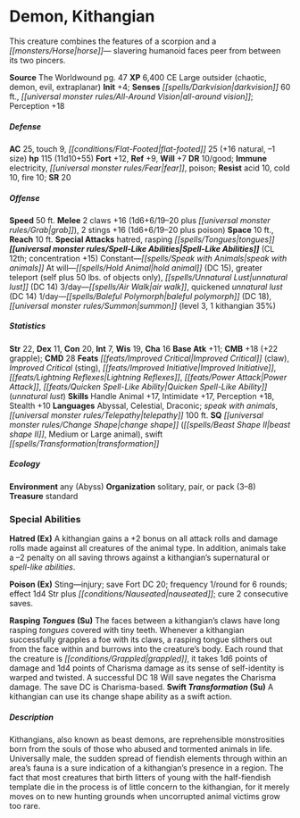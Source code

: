 ﻿---
cssclass: [monsters]
title1: Demon, Kithangian
desc_short: 'This creature combines the features of a scorpion and a horse- slavering
  humanoid faces peer from between its two pincers. '
title2: Kithangian
CR: 9
sources:
- name: The Worldwound
  page: 47
  link: http://paizo.com/products/btpy8yvk?Pathfinder-Campaign-Setting-The-Worldwound
XP: 6400
alignment: CE
size: Large
type: outsider
subtypes:
- chaotic
- demon
- evil
- extraplanar
initiative:
  bonus: 4
senses:
  darkvision: 60
  all-around vision: true
AC:
  AC: 25
  touch: 9
  flat_footed: 25
  components:
    natural: 16
    size: -1
HP:
  HP: 115
  long: 11d10+55
saves:
  fort: 12
  ref: 9
  will: 7
DR:
- amount: 10
  weakness: good
immunities:
- electricity
- fear
- poison
resistances:
  acid: 10
  cold: 10
  fire: 10
SR: 20
speeds:
  base: 50
attacks:
  melee:
  - - text: 2 claws +16 (1d6+6/19-20 plus grab)
      entries:
      - - damage: 1d6+6
          crit_range: 19-20
        - effect: grab
      count: 2
      attack: claws
      bonus:
      - 16
    - text: 2 stings +16 (1d6+6/19-20 plus poison)
      entries:
      - - damage: 1d6+6
          crit_range: 19-20
        - effect: poison
      count: 2
      attack: stings
      bonus:
      - 16
  special:
  - hatred
  - rasping tongues
space: 10
reach: 10
spell_like_abilities:
  entries:
  - name: speak with animals
    source: default
    freq: Constant
  - name: hold animal
    source: default
    freq: At will
    DC: 15
  - name: greater teleport
    source: default
    freq: At will
    other: self plus 50 lbs. of objects only
  - superscripts:
    - UM
    name: unnatural lust
    source: default
    freq: At will
    DC: 14
  - name: air walk
    source: default
    freq: 3/day
  - superscripts:
    - UM
    name: quickened unnatural lust
    source: default
    freq: 3/day
    DC: 14
  - name: baleful polymorph
    source: default
    freq: 1/day
    DC: 18
  - name: summon
    source: default
    freq: 1/day
    level: 3
    summons:
    - name: kithangian
      amount: 1
      chance: 35%
  sources:
  - name: default
    CL: 12
    concentration: 15
ability_scores:
  STR: 22
  DEX: 11
  CON: 20
  INT: 7
  WIS: 19
  CHA: 16
BAB: 11
CMB: 18
CMB_other: +22 grapple
CMD: 28
feats:
- name: Improved Critical (claw)
- name: Improved Critical (sting)
- name: Improved Initiative
- name: Lightning Reflexes
- name: Power Attack
- name: Quicken Spell-Like Ability (unnatural lust)
skills:
  Handle Animal: 17
  Intimidate: 17
  Perception: 18
  Stealth: 10
languages:
- Abyssal
- Celestial
- Draconic
- speak with animals
- telepathy 100 ft.
special_qualities:
- change shape (beast shape II, Medium or Large animal)
- swift transformation
ecology:
  environment: any (Abyss)
  organization: solitary, pair, or pack (3-8)
  treasure_type: standard
special_abilities:
  Hatred (Ex): A kithangian gains a +2 bonus on all attack rolls and damage rolls
    made against all creatures of the animal type. In addition, animals take a -2
    penalty on all saving throws against a kithangian's supernatural or spell-like
    abilities.
  Poison (Ex): Sting-injury; save Fort DC 20; frequency 1/round for 6 rounds; effect
    1d4 Str plus nauseated; cure 2 consecutive saves.
  Rasping Tongues (Su): The faces between a kithangian's claws have long rasping tongues
    covered with tiny teeth. Whenever a kithangian successfully grapples a foe with
    its claws, a rasping tongue slithers out from the face within and burrows into
    the creature's body. Each round that the creature is grappled, it takes 1d6 points
    of damage and 1d4 points of Charisma damage as its sense of self-identity is warped
    and twisted. A successful DC 18 Will save negates the Charisma damage. The save
    DC is Charisma-based.
  Swift Transformation (Su): A kithangian can use its change shape ability as a swift
    action.
desc_long: Kithangians, also known as beast demons, are reprehensible monstrosities
  born from the souls of those who abused and tormented animals in life. Universally
  male, the sudden spread of fiendish elements through within an area's fauna is a
  sure indication of a kithangian's presence in a region. The fact that most creatures
  that birth litters of young with the half-fiendish template die in the process is
  of little concern to the kithangian, for it merely moves on to new hunting grounds
  when uncorrupted animal victims grow too rare.

---

# Demon, Kithangian
This creature combines the features of a scorpion and a _[[monsters/Horse|horse]]_—
slavering humanoid faces peer from between its two pincers.

**Source** The Worldwound pg. 47
**XP** 6,400
CE Large outsider (chaotic, demon, evil, extraplanar)
**Init** +4; **Senses** _[[spells/Darkvision|darkvision]]_ 60 ft., _[[universal monster rules/All-Around Vision|all-around vision]]_; Perception +18

##### Defense

**AC** 25, touch 9, _[[conditions/Flat-Footed|flat-footed]]_ 25 (+16 natural, –1 size)
**hp** 115 (11d10+55)
**Fort** +12, **Ref** +9, **Will** +7
**DR** 10/good; **Immune** electricity, _[[universal monster rules/Fear|fear]]_, poison; **Resist** acid 10,
cold 10, fire 10; **SR** 20

##### Offense
**Speed** 50 ft.
**Melee** 2 claws +16 (1d6+6/19–20 plus _[[universal monster rules/Grab|grab]]_), 2 stings +16
(1d6+6/19–20 plus poison)
**Space** 10 ft., **Reach** 10 ft.
**Special Attacks** hatred, rasping _[[spells/Tongues|tongues]]_
**_[[universal monster rules/Spell-Like Abilities|Spell-Like Abilities]]_** (CL 12th; concentration +15)
Constant—_[[spells/Speak with Animals|speak with animals]]_
At will—_[[spells/Hold Animal|hold animal]]_ (DC 15), greater teleport (self plus
 50 lbs. of objects only), _[[spells/Unnatural Lust|unnatural lust]]_ (DC 14)
3/day—_[[spells/Air Walk|air walk]]_, quickened _unnatural lust_ (DC 14)
1/day—_[[spells/Baleful Polymorph|baleful polymorph]]_ (DC 18), _[[universal monster rules/Summon|summon]]_ (level 3,
 1 kithangian 35%)

##### Statistics
**Str** 22, **Dex** 11, **Con** 20, **Int** 7, **Wis** 19, **Cha** 16
**Base Atk** +11; **CMB** +18 (+22 grapple); **CMD** 28
**Feats** _[[feats/Improved Critical|Improved Critical]]_ (claw), _Improved Critical_ (sting), _[[feats/Improved Initiative|Improved Initiative]]_, _[[feats/Lightning Reflexes|Lightning Reflexes]]_, _[[feats/Power Attack|Power Attack]]_, _[[feats/Quicken Spell-Like Ability|Quicken Spell-Like Ability]]_ (_unnatural lust_)
**Skills** Handle Animal +17, Intimidate +17, Perception +18,
Stealth +10
**Languages** Abyssal, Celestial, Draconic; _speak with animals_,
_[[universal monster rules/Telepathy|telepathy]]_ 100 ft.
**SQ** _[[universal monster rules/Change Shape|change shape]]_ (_[[spells/Beast Shape II|beast shape II]]_, Medium or Large animal),
swift _[[spells/Transformation|transformation]]_

##### Ecology

**Environment** any (Abyss)
**Organization** solitary, pair, or pack (3–8)
**Treasure** standard

### Special Abilities

**Hatred (Ex)** A kithangian gains a +2 bonus on all attack rolls and
damage rolls made against all creatures of the animal type.
In addition, animals take a –2 penalty on all saving throws
against a kithangian’s supernatural or _spell-like abilities_.

**Poison (Ex)** Sting—injury; save Fort DC 20; frequency 1/round for
 6 rounds; effect 1d4 Str plus _[[conditions/Nauseated|nauseated]]_; cure 2 consecutive saves.

**Rasping _Tongues_ (Su)** The faces between a kithangian’s
claws have long rasping _tongues_ covered with tiny teeth.
Whenever a kithangian successfully grapples a foe with its
claws, a rasping tongue slithers out from the face within
and burrows into the creature’s body. Each round that the
creature is _[[conditions/Grappled|grappled]]_, it takes 1d6 points of damage and 1d4
points of Charisma damage as its sense of self-identity is
warped and twisted. A successful DC 18 Will save negates
the Charisma damage. The save DC is Charisma-based.
**Swift _Transformation_ (Su)** A kithangian can use its change
shape ability as a swift action.

##### Description

Kithangians, also known as beast demons, are reprehensible
monstrosities born from the souls of those who abused
and tormented animals in life. Universally male, the
sudden spread of fiendish elements through within an
area’s fauna is a sure indication of a kithangian’s presence in
a region. The fact that most creatures that birth litters of
young with the half-fiendish template die in the process
is of little concern to the kithangian, for it merely moves
on to new hunting grounds when uncorrupted animal
victims grow too rare.